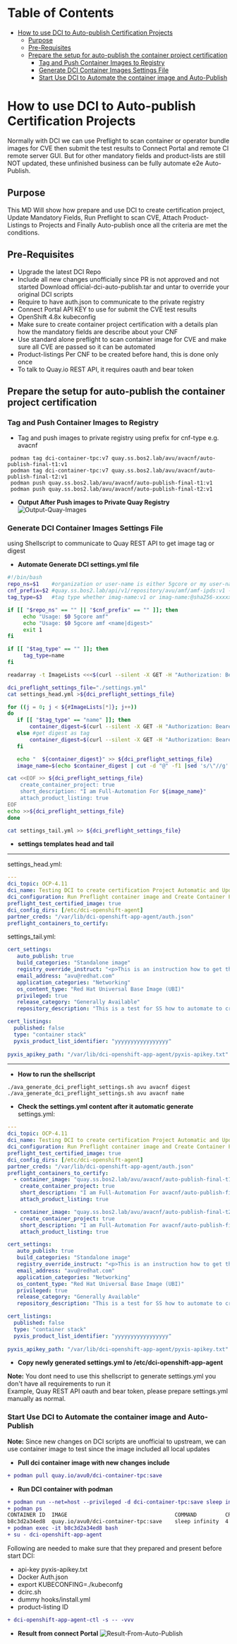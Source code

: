 Table of Contents
=================

* [How to use DCI to Auto-publish Certification Projects](#how-to-use-dci-to-auto-publish-certification-projects)
   * [Purpose](#purpose)
   * [Pre-Requisites](#pre-requisites)
   * [Prepare the setup for auto-publish the container project certification](#prepare-the-setup-for-auto-publish-the-container-project-certification)
      * [Tag and Push Container Images to Registry](#tag-and-push-container-images-to-registry)
      * [Generate DCI Container Images Settings File](#generate-dci-container-images-settings-file)
      * [Start Use DCI to Automate the container image and Auto-Publish](#start-use-dci-to-automate-the-container-image-and-auto-publish)
 
 # How to use DCI to Auto-publish Certification Projects
Normally with DCI we can use Preflight to scan container or operator bundle images for CVE then submit the test results to Connect Portal and remote CI 
remote server GUI. But for other mandatory fields and product-lists are still NOT updated, these unfinished business can be fully automate e2e Auto-Publish.

## Purpose
This MD Will show how prepare and use DCI to create certification project, Update Mandatory Fields, Run Preflight to scan CVE, Attach Product-Listings to Projects
and Finally Auto-publish once all the criteria are met the conditions. 

## Pre-Requisites
- Upgrade the latest DCI Repo
- Include all new changes unofficially since PR is not approved and not started
  Download official-dci-auto-publish.tar and untar to override your original DCI scripts
- Require to have auth.json to communicate to the private registry
- Connect Portal API KEY to use for submit the CVE test results
- OpenShift 4.8x kubeconfig
- Make sure to create container project certification with a details plan how the mandatory fields are describe about your CNF
- Use standard alone preflight to scan container image for CVE and make sure all CVE are passed so it can be automated
- Product-listings Per CNF to be created before hand, this is done only once
- To talk to Quay.io REST API, it requires oauth and bear token

## Prepare the setup for auto-publish the container project certification
### Tag and Push Container Images to Registry
- Tag and push images to private registry using prefix for cnf-type e.g. avacnf
```shellSession
 podman tag dci-container-tpc:v7 quay.ss.bos2.lab/avu/avacnf/auto-publish-final-t1:v1
 podman tag dci-container-tpc:v7 quay.ss.bos2.lab/avu/avacnf/auto-publish-final-t2:v1
 podman push quay.ss.bos2.lab/avu/avacnf/auto-publish-final-t1:v1
 podman push quay.ss.bos2.lab/avu/avacnf/auto-publish-final-t2:v1
 ```
- **Output After Push images to Private Quay Registry**
![Output-Quay-Images](img/quay-images.png "Container Images Listing From Quay")

### Generate DCI Container Images Settings File
using Shellscript to communicate to Quay REST API to get image tag or digest
- **Automate Generate DCI settings.yml file**
```bash
#!/bin/bash
repo_ns=$1    #organization or user-name is either 5gcore or my user-name is avu
cnf_prefix=$2 #quay.ss.bos2.lab/api/v1/repository/avu/amf/amf-ipds:v1 --> amf is cnf prefix
tag_type=$3   #tag type whether imag-name:v1 or imag-name:@sha256-xxxxxxx

if [[ "$repo_ns" == "" || "$cnf_prefix" == "" ]]; then
     echo "Usage: $0 5gcore amf"
     echo "Usage: $0 5gcore amf <name|digest>"
     exit 1
fi

if [[ "$tag_type" == "" ]]; then
     tag_type=name
fi

readarray -t ImageLists <<<$(curl --silent -X GET -H "Authorization: Bearer xxxxxxxxxxxxxxxxxxxxxxxxxxx" "https://quay.ss.bos2.lab/api/v1/repository?namespace=${repo_ns}"|jq -r '.repositories[].name' | grep ${cnf_prefix})

dci_preflight_settings_file="./settings.yml"
cat settings_head.yml >${dci_preflight_settings_file}

for ((j = 0; j < ${#ImageLists[*]}; j++))
do
   if [[ "$tag_type" == "name" ]]; then
       container_digest=$(curl --silent -X GET -H "Authorization: Bearer xxxxxxxxxxxxxxxxxxxxxxxxxxxxxx" "https://quay.ss.bos2.lab/api/v1/repository/${repo_ns}/${ImageLists[$j]}" | jq -r '"- container_image: " + "\"quay.ss.bos2.lab/'${repo_ns}'/" + .name + ":" + .tags[].name + "\""')
   else #get digest as tag
       container_digest=$(curl --silent -X GET -H "Authorization: Bearer xxxxxxxxxxxxxxxxxxxxxxxxxxxxxx" "https://quay.ss.bos2.lab/api/v1/repository/${repo_ns}/${ImageLists[$j]}" | jq -r '"- container_image: " + "\"quay.ss.bos2.lab/'${repo_ns}'/" + .name + "@" + .tags[].manifest_digest + "\""')
   fi

   echo "  ${container_digest}" >> ${dci_preflight_settings_file}
   image_name=$(echo $container_digest | cut -d "@" -f1 |sed 's/\"//g'| sed 's/- container_image://g'|cut -d '/' -f3-4)

cat <<EOF >> ${dci_preflight_settings_file}
    create_container_project: true
    short_description: "I am Full-Automation For ${image_name}"
    attach_product_listing: true
EOF
echo >>${dci_preflight_settings_file}
done

cat settings_tail.yml >> ${dci_preflight_settings_file}
```
- **settings templates head and tail**  
---
settings_head.yml:
```yaml
---
dci_topic: OCP-4.11
dci_name: Testing DCI to create certification Project Automatic and Update Settings
dci_configuration: Run Preflight container image and Create Container Project
preflight_test_certified_image: true
dci_config_dirs: [/etc/dci-openshift-agent]
partner_creds: "/var/lib/dci-openshift-app-agent/auth.json"
preflight_containers_to_certify:
```

settings_tail.yml:
```yaml
cert_settings:
   auto_publish: true
   build_categories: "Standalone image"
   registry_override_instruct: "<p>This is an instruction how to get the image link.</p>"
   email_address: "avu@redhat.com"
   application_categories: "Networking"
   os_content_type: "Red Hat Universal Base Image (UBI)"
   privileged: true
   release_category: "Generally Available"
   repository_description: "This is a test for SS how to automate to create project,SCAN and update settings"

cert_listings:
  published: false
  type: "container stack"
  pyxis_product_list_identifier: "yyyyyyyyyyyyyyyyy"
  
pyxis_apikey_path: "/var/lib/dci-openshift-app-agent/pyxis-apikey.txt"
```
---
- **How to run the shellscript**
```shellSession
./ava_generate_dci_preflight_settings.sh avu avacnf digest
./ava_generate_dci_preflight_settings.sh avu avacnf name
```
- **Check the settings.yml content after it automatic generate**
settings.yml:
```yaml
---
dci_topic: OCP-4.11
dci_name: Testing DCI to create certification Project Automatic and Update Settings
dci_configuration: Run Preflight container image and Create Container Project
preflight_test_certified_image: true
dci_config_dirs: [/etc/dci-openshift-agent]
partner_creds: "/var/lib/dci-openshift-app-agent/auth.json"
preflight_containers_to_certify:
  - container_image: "quay.ss.bos2.lab/avu/avacnf/auto-publish-final-t1@sha256:7511389e8d9057e9f350dbc907afddda455a367a095a70e392a126b55cacc55f"
    create_container_project: true
    short_description: "I am Full-Automation For avacnf/auto-publish-final-t1"
    attach_product_listing: true

  - container_image: "quay.ss.bos2.lab/avu/avacnf/auto-publish-final-t2@sha256:7511389e8d9057e9f350dbc907afddda455a367a095a70e392a126b55cacc55f"
    create_container_project: true
    short_description: "I am Full-Automation For avacnf/auto-publish-final-t2"
    attach_product_listing: true

cert_settings:
   auto_publish: true
   build_categories: "Standalone image"
   registry_override_instruct: "<p>This is an instruction how to get the image link.</p>"
   email_address: "avu@redhat.com"
   application_categories: "Networking"
   os_content_type: "Red Hat Universal Base Image (UBI)"
   privileged: true
   release_category: "Generally Available"
   repository_description: "This is a test for SS how to automate to create project,SCAN and update settings"

cert_listings:
  published: false
  type: "container stack"
  pyxis_product_list_identifier: "yyyyyyyyyyyyyyyyy"
  
pyxis_apikey_path: "/var/lib/dci-openshift-app-agent/pyxis-apikey.txt"
```
- **Copy newly generated settings.yml to /etc/dci-openshift-app-agent**

**Note:** You dont need to use this shellscript to generate settings.yml you don't have all requirements to run it  
          Example, Quay REST API oauth and bear token, please prepare settings.yml manually as normal.

### Start Use DCI to Automate the container image and Auto-Publish
**Note:** Since new changes on DCI scripts are unofficial to upstream, we can use container image to test since the image included all local updates

- **Pull dci container image with new changes include**
```diff
+ podman pull quay.io/avu0/dci-container-tpc:save
```
- **Run DCI container with podman**
```diff
+ podman run --net=host --privileged -d dci-container-tpc:save sleep infinity
+ podman ps
CONTAINER ID  IMAGE                                  COMMAND         CREATED        STATUS            PORTS       NAMES
b8c3d2a34ed8  quay.io/avu0/dci-container-tpc:save    sleep infinity  4 minutes ago  Up 4 minutes ago              romantic_jang
+ podman exec -it b8c3d2a34ed8 bash
+ su - dci-openshift-app-agent
```

Following are needed to make sure that they prepared and present before start DCI:  
- api-key pyxis-apikey.txt
- Docker Auth.json
- export KUBECONFING=./kubeconfg
- dcirc.sh
- dummy hooks/install.yml
- product-listing ID

```diff
+ dci-openshift-app-agent-ctl -s -- -vvv
```
- **Result from connect Portal**
![Result-From-Auto-Publish](img/auto-publish-result.png "DCI Automate Auto-publish TestResults")
